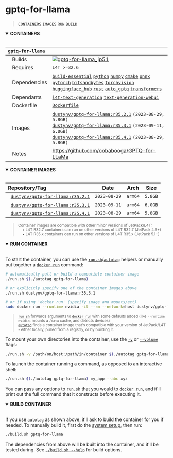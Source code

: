 # gptq-for-llama

> [`CONTAINERS`](#user-content-containers) [`IMAGES`](#user-content-images) [`RUN`](#user-content-run) [`BUILD`](#user-content-build)

<details open>
<summary><b><a id="containers">CONTAINERS</a></b></summary>
<br>

| **`gptq-for-llama`** | |
| :-- | :-- |
| &nbsp;&nbsp;&nbsp;Builds | [![`gptq-for-llama_jp51`](https://img.shields.io/github/actions/workflow/status/dusty-nv/jetson-containers/gptq-for-llama_jp51.yml?label=gptq-for-llama:jp51)](https://github.com/dusty-nv/jetson-containers/actions/workflows/gptq-for-llama_jp51.yml) |
| &nbsp;&nbsp;&nbsp;Requires | `L4T >=32.6` |
| &nbsp;&nbsp;&nbsp;Dependencies | [`build-essential`](/packages/build-essential) [`python`](/packages/python) [`numpy`](/packages/numpy) [`cmake`](/packages/cmake/cmake_pip) [`onnx`](/packages/onnx) [`pytorch`](/packages/pytorch) [`bitsandbytes`](/packages/llm/bitsandbytes) [`torchvision`](/packages/pytorch/torchvision) [`huggingface_hub`](/packages/llm/huggingface_hub) [`rust`](/packages/rust) [`auto_gptq`](/packages/llm/auto_gptq) [`transformers`](/packages/llm/transformers) |
| &nbsp;&nbsp;&nbsp;Dependants | [`l4t-text-generation`](/packages/l4t/l4t-text-generation) [`text-generation-webui`](/packages/llm/text-generation-webui) |
| &nbsp;&nbsp;&nbsp;Dockerfile | [`Dockerfile`](Dockerfile) |
| &nbsp;&nbsp;&nbsp;Images | [`dustynv/gptq-for-llama:r35.2.1`](https://hub.docker.com/r/dustynv/gptq-for-llama/tags) `(2023-08-29, 5.8GB)`<br>[`dustynv/gptq-for-llama:r35.3.1`](https://hub.docker.com/r/dustynv/gptq-for-llama/tags) `(2023-09-11, 6.0GB)`<br>[`dustynv/gptq-for-llama:r35.4.1`](https://hub.docker.com/r/dustynv/gptq-for-llama/tags) `(2023-08-29, 5.8GB)` |
| &nbsp;&nbsp;&nbsp;Notes | https://github.com/oobabooga/GPTQ-for-LLaMa |

</details>

<details open>
<summary><b><a id="images">CONTAINER IMAGES</a></b></summary>
<br>

| Repository/Tag | Date | Arch | Size |
| :-- | :--: | :--: | :--: |
| &nbsp;&nbsp;[`dustynv/gptq-for-llama:r35.2.1`](https://hub.docker.com/r/dustynv/gptq-for-llama/tags) | `2023-08-29` | `arm64` | `5.8GB` |
| &nbsp;&nbsp;[`dustynv/gptq-for-llama:r35.3.1`](https://hub.docker.com/r/dustynv/gptq-for-llama/tags) | `2023-09-11` | `arm64` | `6.0GB` |
| &nbsp;&nbsp;[`dustynv/gptq-for-llama:r35.4.1`](https://hub.docker.com/r/dustynv/gptq-for-llama/tags) | `2023-08-29` | `arm64` | `5.8GB` |

> <sub>Container images are compatible with other minor versions of JetPack/L4T:</sub><br>
> <sub>&nbsp;&nbsp;&nbsp;&nbsp;• L4T R32.7 containers can run on other versions of L4T R32.7 (JetPack 4.6+)</sub><br>
> <sub>&nbsp;&nbsp;&nbsp;&nbsp;• L4T R35.x containers can run on other versions of L4T R35.x (JetPack 5.1+)</sub><br>
</details>

<details open>
<summary><b><a id="run">RUN CONTAINER</a></b></summary>
<br>

To start the container, you can use the [`run.sh`](/docs/run.md)/[`autotag`](/docs/run.md#autotag) helpers or manually put together a [`docker run`](https://docs.docker.com/engine/reference/commandline/run/) command:
```bash
# automatically pull or build a compatible container image
./run.sh $(./autotag gptq-for-llama)

# or explicitly specify one of the container images above
./run.sh dustynv/gptq-for-llama:r35.3.1

# or if using 'docker run' (specify image and mounts/ect)
sudo docker run --runtime nvidia -it --rm --network=host dustynv/gptq-for-llama:r35.3.1
```
> <sup>[`run.sh`](/docs/run.md) forwards arguments to [`docker run`](https://docs.docker.com/engine/reference/commandline/run/) with some defaults added (like `--runtime nvidia`, mounts a `/data` cache, and detects devices)</sup><br>
> <sup>[`autotag`](/docs/run.md#autotag) finds a container image that's compatible with your version of JetPack/L4T - either locally, pulled from a registry, or by building it.</sup>

To mount your own directories into the container, use the [`-v`](https://docs.docker.com/engine/reference/commandline/run/#volume) or [`--volume`](https://docs.docker.com/engine/reference/commandline/run/#volume) flags:
```bash
./run.sh -v /path/on/host:/path/in/container $(./autotag gptq-for-llama)
```
To launch the container running a command, as opposed to an interactive shell:
```bash
./run.sh $(./autotag gptq-for-llama) my_app --abc xyz
```
You can pass any options to [`run.sh`](/docs/run.md) that you would to [`docker run`](https://docs.docker.com/engine/reference/commandline/run/), and it'll print out the full command that it constructs before executing it.
</details>
<details open>
<summary><b><a id="build">BUILD CONTAINER</b></summary>
<br>

If you use [`autotag`](/docs/run.md#autotag) as shown above, it'll ask to build the container for you if needed.  To manually build it, first do the [system setup](/docs/setup.md), then run:
```bash
./build.sh gptq-for-llama
```
The dependencies from above will be built into the container, and it'll be tested during.  See [`./build.sh --help`](/jetson_containers/build.py) for build options.
</details>
